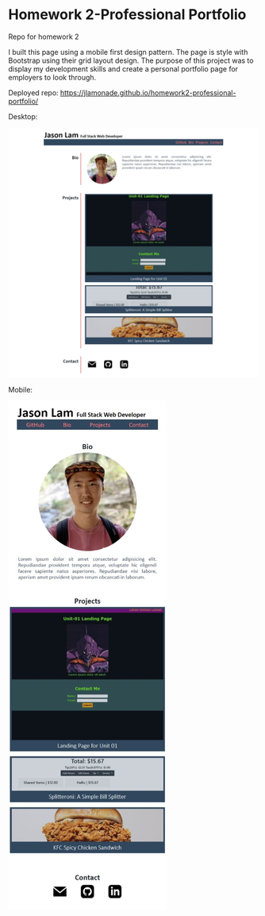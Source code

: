 # Homework 2-Professional Portfolio

Repo for homework 2

I built this page using a mobile first design pattern. The page is style with Bootstrap using their grid layout design. The purpose of this project was to display my development skills and create a personal portfolio page for employers to look through.

Deployed repo: https://jlamonade.github.io/homework2-professional-portfolio/

Desktop:

![desktop preview](./assets/images/preview_desktop.jpeg)

Mobile:

![mobile preview](./assets/images/preview_mobile.jpeg)
